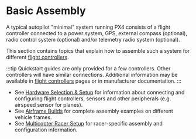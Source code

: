 # Basic Assembly

A typical autopilot "minimal" system running PX4 consists of a flight controller connected to a power system, GPS, external compass (optional), radio control system (optional) and/or telemetry radio system (optional).

This section contains topics that explain how to assemble such a system for different [flight controllers](../flight_controller/index.md).

:::tip
Quickstart guides are only provided for a few controllers.
Other controllers will have similar connections. Additional information may be available in [flight controllers](../flight_controller/index.md) pages or in manufacturer documentation.
:::

- See [Hardware Selection & Setup](../hardware/drone_parts.md) for information about connecting and configuring flight controllers, sensors and other peripherals (e.g. airspeed sensor for planes).
- See [Airframe Builds](../airframes/index.md) for complete assembly examples on different vehicle frames.
- See [Multicopter Racer Setup](../config_mc/racer_setup.md) for racer-specific assembly and configuration information.
